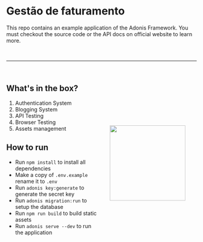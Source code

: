 # Gestão de faturamento

This repo contains an example application of the Adonis Framework. You must checkout the source code or the API docs on official website to learn more.

<br />
<hr />
<br />

<img src="http://res.cloudinary.com/adonisjs/image/upload/q_100/v1497112678/adonis-purple_pzkmzt.svg" width="200px" align="right" hspace="30px" vspace="140px">

## What's in the box?

1. Authentication System
2. Blogging System
3. API Testing
4. Browser Testing
5. Assets management

## How to run

- Run `npm install` to install all dependencies
- Make a copy of `.env.example` rename it to `.env`
- Run `adonis key:generate` to generate the secret key
- Run `adonis migration:run` to setup the database
- Run `npm run build` to build static assets
- Run `adonis serve --dev` to run the application

